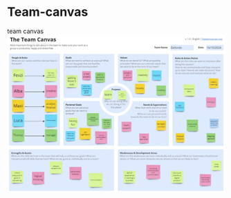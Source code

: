 # Team-canvas
team canvas
![](https://github.com/albapoveda/Team-canvas/blob/main/Team%20Canvas.jpg)
